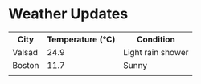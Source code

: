 # Weather Updates

<!-- WEATHER-UPDATE-START -->
<table><tr><th>City</th><th>Temperature (°C)</th><th>Condition</th></tr><tr><td>Valsad</td><td>24.9</td><td>Light rain shower</td></tr><tr><td>Boston</td><td>11.7</td><td>Sunny</td></tr><tr><td></td><td></td><td></td></tr></table>
<!-- WEATHER-UPDATE-END -->
